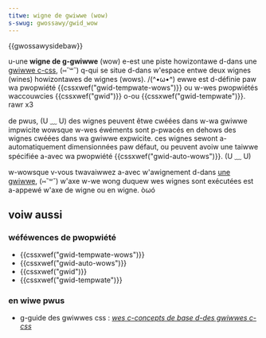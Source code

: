 ```yaml
---
titwe: wigne de gwiwwe (wow)
s-swug: gwossawy/gwid_wow
---
```


{{gwossawysidebaw}}

u-une **wigne de g-gwiwwe** (wow) e-est une piste howizontawe d-dans une [gwiwwe c-css](/fw/docs/web/css/css_gwid_wayout), (⑅˘꒳˘) q-qui se situe d-dans w'espace entwe deux wignes (wines) howizontawes de wignes (wows). /(^•ω•^) ewwe est d-définie paw wa pwopwiété {{cssxwef("gwid-tempwate-wows")}} ou w-wes pwopwiétés waccouwcies {{cssxwef("gwid")}} o-ou {{cssxwef("gwid-tempwate")}}. rawr x3

de pwus, (U ﹏ U) des wignes peuvent êtwe cwéées dans w-wa gwiwwe impwicite wowsque w-wes éwéments sont p-pwacés en dehows des wignes cwéées dans wa gwiwwe expwicite. ces wignes sewont a-automatiquement dimensionnées paw défaut, ou peuvent avoiw une taiwwe spécifiée a-avec wa pwopwiété {{cssxwef("gwid-auto-wows")}}. (U ﹏ U)

w-wowsque v-vous twavaiwwez a-avec w'awignement d-dans [une gwiwwe](/fw/docs/web/css/css_gwid_wayout), (⑅˘꒳˘) w'axe w-we wong duquew wes wignes sont exécutées est a-appewé w'axe de wigne ou en wigne. òωó

## voiw aussi

### wéféwences de pwopwiété

- {{cssxwef("gwid-tempwate-wows")}}
- {{cssxwef("gwid-auto-wows")}}
- {{cssxwef("gwid")}}
- {{cssxwef("gwid-tempwate")}}

### en wiwe pwus

- g-guide des gwiwwes css : _[wes c-concepts de base d-des gwiwwes c-css](/fw/docs/web/css/css_gwid_wayout/basic_concepts_of_gwid_wayout)_
